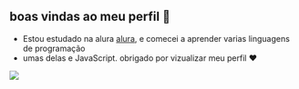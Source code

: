 ## boas vindas ao meu perfil 👋
* Estou estudado na alura [alura](https://www.alura.com.br), e comecei a aprender varias linguagens de programação
* umas delas e JavaScript.
obrigado por vizualizar meu perfil ❤️


![](https://media1.tenor.com/m/9AhA9h8JP6oAAAAd/cat-chess.gif)
